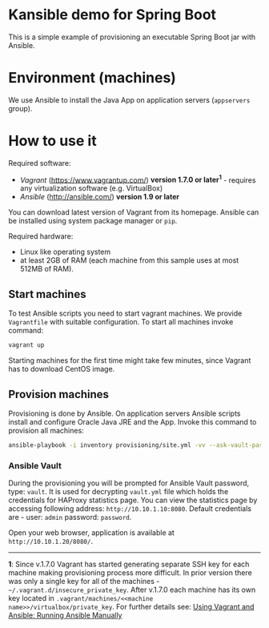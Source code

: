# Kansible demo for Spring Boot

This is a simple example of provisioning an executable Spring Boot jar with Ansible.

# Environment (machines)

We use Ansible to install the Java App on application servers (```appservers``` group).

# How to use it

Required software:
>
 * *Vagrant* (https://www.vagrantup.com/) **version 1.7.0 or later<sup>1</sup>** - requires any virtualization software (e.g. VirtualBox)
 * *Ansible* (http://ansible.com/) **version 1.9 or later**

You can download latest version of Vagrant from its homepage. Ansible can be installed using system package manager or ```pip```.

Required hardware:

 * Linux like operating system
 * at least 2GB of RAM (each machine from this sample uses at most 512MB of RAM).

## Start machines

To test Ansible scripts you need to start vagrant machines. We provide ```Vagrantfile``` with suitable configuration. To start all machines invoke command:
```bash
vagrant up
```

Starting machines for the first time might take few minutes, since Vagrant has to download CentOS image.

## Provision machines

Provisioning is done by Ansible. On application servers Ansible scripts install and configure Oracle Java JRE and the App.
Invoke this command to provision all machines:
```bash
ansible-playbook -i inventory provisioning/site.yml -vv --ask-vault-pass
```

### Ansible Vault

During the provisioning you will be prompted for Ansible Vault password, type: ```vault```. It is used for decrypting ```vault.yml``` file which holds the credentials for HAProxy statistics page. You can view the statistics page by accessing following address: ```http://10.10.1.10:8080```. Default credentials are - user: ```admin``` password: ```password```.

Open your web browser, application is available at ```http://10.10.1.20/8080/```.

- - -

**1**: Since v.1.7.0  Vagrant has started generating separate SSH key for each machine making provisioning process more difficult. In prior version there was only a single key for all of the machines - ```~/.vagrant.d/insecure_private_key```. After v.1.7.0 each machine has its own key located in ```.vagrant/machines/<<machine name>>/virtualbox/private_key```. For further details see: [Using Vagrant and Ansible: Running Ansible Manually](http://docs.ansible.com/guide_vagrant.html#running-ansible-manually)
